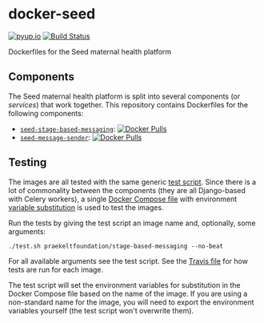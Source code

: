 # docker-seed

[![pyup.io](https://pyup.io/repos/github/praekeltfoundation/docker-seed/shield.svg)](https://pyup.io/repos/github/praekeltfoundation/docker-seed/)
[![Build Status](https://travis-ci.org/praekeltfoundation/docker-seed.svg?branch=master)](https://travis-ci.org/praekeltfoundation/docker-seed)

Dockerfiles for the Seed maternal health platform

## Components
The Seed maternal health platform is split into several components (or *services*) that work together. This repository contains Dockerfiles for the following components:
* [`seed-stage-based-messaging`](https://github.com/praekelt/seed-stage-based-messaging): [![Docker Pulls](https://img.shields.io/docker/pulls/praekeltfoundation/seed-stage-based-messaging.svg)](https://hub.docker.com/r/praekeltfoundation/seed-stage-based-messaging/)
* [`seed-message-sender`](https://github.com/praekelt/seed-message-sender): [![Docker Pulls](https://img.shields.io/docker/pulls/praekeltfoundation/seed-message-sender.svg)](https://hub.docker.com/r/praekeltfoundation/seed-message-sender/)

## Testing
The images are all tested with the same generic [test script](test.sh). Since there is a lot of commonality between the components (they are all Django-based with Celery workers), a single [Docker Compose file](docker-compose.yml) with environment [variable substitution](https://docs.docker.com/compose/compose-file/#variable-substitution) is used to test the images.

Run the tests by giving the test script an image name and, optionally, some arguments:
```
./test.sh praekeltfoundation/stage-based-messaging --no-beat
```

For all available arguments see the test script. See the [Travis file](.travis.yml) for how tests are run for each image.

The test script will set the environment variables for substitution in the Docker Compose file based on the name of the image. If you are using a non-standard name for the image, you will need to export the environment variables yourself (the test script won't overwrite them).
